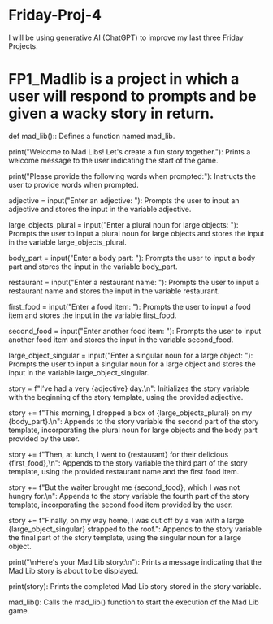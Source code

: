 # Friday-Proj-4
I will be using generative AI (ChatGPT) to improve my last three Friday Projects.

 # FP1_Madlib is a project in which a user will respond to prompts and be given a wacky story in return.
 def mad_lib()::
    Defines a function named mad_lib.
    
print("Welcome to Mad Libs! Let's create a fun story together."):
    Prints a welcome message to the user indicating the start of the game.

print("Please provide the following words when prompted:"):
    Instructs the user to provide words when prompted.

adjective = input("Enter an adjective: "):
    Prompts the user to input an adjective and stores the input in the variable adjective.

large_objects_plural = input("Enter a plural noun for large objects: "):
    Prompts the user to input a plural noun for large objects and stores the input in the variable large_objects_plural.

body_part = input("Enter a body part: "):
    Prompts the user to input a body part and stores the input in the variable body_part.

restaurant = input("Enter a restaurant name: "):
    Prompts the user to input a restaurant name and stores the input in the variable restaurant.

first_food = input("Enter a food item: "):
    Prompts the user to input a food item and stores the input in the variable first_food.

second_food = input("Enter another food item: "):
    Prompts the user to input another food item and stores the input in the variable second_food.

large_object_singular = input("Enter a singular noun for a large object: "):
    Prompts the user to input a singular noun for a large object and stores the input in the variable large_object_singular.

story = f"I’ve had a very {adjective} day.\n":
    Initializes the story variable with the beginning of the story template, using the provided adjective.

story += f"This morning, I dropped a box of {large_objects_plural} on my {body_part}.\n":
    Appends to the story variable the second part of the story template, incorporating the plural noun for large objects and the body part provided by the user.

story += f"Then, at lunch, I went to {restaurant} for their delicious {first_food},\n":
    Appends to the story variable the third part of the story template, using the provided restaurant name and the first food item.

story += f"But the waiter brought me {second_food}, which I was not hungry for.\n":
    Appends to the story variable the fourth part of the story template, incorporating the second food item provided by the user.

story += f"Finally, on my way home, I was cut off by a van with a large {large_object_singular} strapped to the roof.":
    Appends to the story variable the final part of the story template, using the singular noun for a large object.

print("\nHere's your Mad Lib story:\n"):
    Prints a message indicating that the Mad Lib story is about to be displayed.

print(story):
    Prints the completed Mad Lib story stored in the story variable.

mad_lib():
    Calls the mad_lib() function to start the execution of the Mad Lib game.

